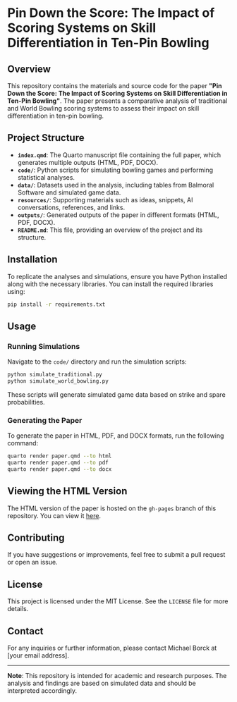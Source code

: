 # Pin Down the Score: The Impact of Scoring Systems on Skill Differentiation in Ten-Pin Bowling

## Overview

This repository contains the materials and source code for the paper **"Pin Down
the Score: The Impact of Scoring Systems on Skill Differentiation in Ten-Pin
Bowling"**. The paper presents a comparative analysis of traditional and World
Bowling scoring systems to assess their impact on skill differentiation in
ten-pin bowling.

## Project Structure

- **`index.qmd`**: The Quarto manuscript file containing the full paper, which generates multiple outputs (HTML, PDF, DOCX).
- **`code/`**: Python scripts for simulating bowling games and performing statistical analyses.
- **`data/`**: Datasets used in the analysis, including tables from Balmoral Software and simulated game data.
- **`resources/`**: Supporting materials such as ideas, snippets, AI conversations, references, and links.
- **`outputs/`**: Generated outputs of the paper in different formats (HTML, PDF, DOCX).
- **`README.md`**: This file, providing an overview of the project and its structure.

## Installation

To replicate the analyses and simulations, ensure you have Python installed
along with the necessary libraries. You can install the required libraries
using:

```bash
pip install -r requirements.txt
```

## Usage

### Running Simulations

Navigate to the `code/` directory and run the simulation scripts:

```bash
python simulate_traditional.py
python simulate_world_bowling.py
```

These scripts will generate simulated game data based on strike and spare probabilities.

### Generating the Paper

To generate the paper in HTML, PDF, and DOCX formats, run the following command:

```bash
quarto render paper.qmd --to html
quarto render paper.qmd --to pdf
quarto render paper.qmd --to docx
```

## Viewing the HTML Version

The HTML version of the paper is hosted on the `gh-pages` branch of this repository. You can view it [here](https://yourusername.github.io/your-repo-name/).

## Contributing

If you have suggestions or improvements, feel free to submit a pull request or open an issue.

## License

This project is licensed under the MIT License. See the `LICENSE` file for more details.

## Contact

For any inquiries or further information, please contact Michael Borck at [your email address].

---

**Note**: This repository is intended for academic and research purposes. The analysis and findings are based on simulated data and should be interpreted accordingly.


